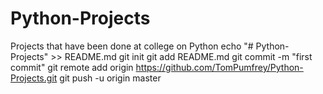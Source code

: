# Python-Projects
Projects that have been done at college on Python
echo "# Python-Projects" >> README.md
git init
git add README.md
git commit -m "first commit"
git remote add origin https://github.com/TomPumfrey/Python-Projects.git
git push -u origin master
